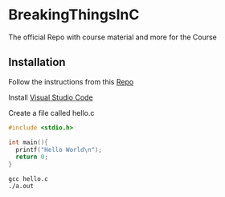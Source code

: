 # BreakingThingsInC
The official Repo with course material and more for the Course

## Installation
Follow the instructions from this [Repo](http://bitbucket.es.uni-due.de:7990/projects/TEM/repos/embedded-systems-exercise/browse)

Install [Visual Studio Code](https://code.visualstudio.com)

Create a file called hello.c

```c
#include <stdio.h>

int main(){
  printf("Hello World\n");
  return 0;
}
```

```
gcc hello.c
./a.out
```
